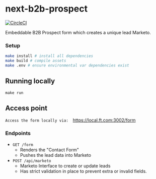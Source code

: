 # next-b2b-prospect

[![CircleCI](https://circleci.com/gh/Financial-Times/next-b2b-prospect-signup/tree/master.svg?style=svg)](https://circleci.com/gh/Financial-Times/next-b2b-prospect-signup/tree/master)

Embeddable B2B Prospect form which creates a unique lead Marketo.

### Setup

```bash
make install # install all dependencies
make build # compile assets
make .env # ensure environmental var dependencies exist
```

## Running locally
```
make run 
```

## Access point
`Access the form locally via: 
`https://local.ft.com:3002/form

### Endpoints

*	`GET /form`
	*	Renders the "Contact Form"
	* Pushes the lead data into Marketo
*	`POST /api/marketo`
	*	Marketo Interface to create or update leads
	* Has strict validation in place to prevent extra or  invalid fields.
